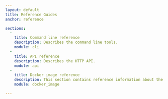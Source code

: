```yaml
---
layout: default
title: Reference Guides
anchor: reference

sections:
  -
    title: Command line reference
    description: Describes the command line tools.
    module: cli
  -
    title: API reference
    description: Describes the HTTP API.
    module: api    
  -
    title: Docker image reference
    description: This section contains reference information about the StorageOS docker image.
    module: docker_image

---
```

